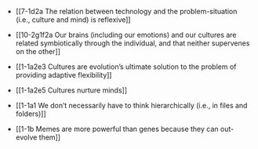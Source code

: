 - [[7-1d2a The relation between technology and the problem-situation (i.e., culture and mind) is reflexive]]
- [[10-2g1f2a Our brains (including our emotions) and our cultures are related symbiotically through the individual, and that neither supervenes on the other]]
- [[1-1a2e3 Cultures are evolution’s ultimate solution to the problem of providing adaptive flexibility]]
- [[1-1a2e5 Cultures nurture minds]]

- [[1-1a1 We don’t necessarily have to think hierarchically (i.e., in files and folders)]]
- [[1-1b Memes are more powerful than genes because they can out-evolve them]]
